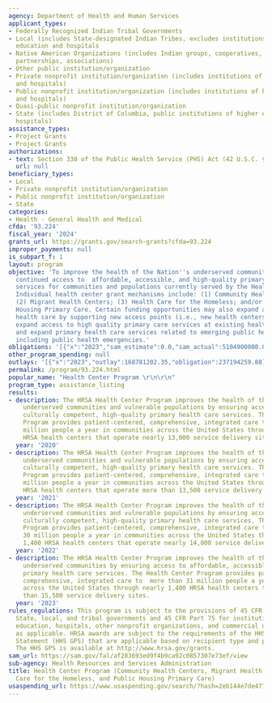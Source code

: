 ```yaml
---
agency: Department of Health and Human Services
applicant_types:
- Federally Recognized Indian Tribal Governments
- Local (includes State-designated Indian Tribes, excludes institutions of higher
  education and hospitals
- Native American Organizations (includes Indian groups, cooperatives, corporations,
  partnerships, associations)
- Other public institution/organization
- Private nonprofit institution/organization (includes institutions of higher education
  and hospitals)
- Public nonprofit institution/organization (includes institutions of higher education
  and hospitals)
- Quasi-public nonprofit institution/organization
- State (includes District of Columbia, public institutions of higher education and
  hospitals)
assistance_types:
- Project Grants
- Project Grants
authorizations:
- text: Section 330 of the Public Health Service (PHS) Act (42 U.S.C. § 254b).
  url: null
beneficiary_types:
- Local
- Private nonprofit institution/organization
- Public nonprofit institution/organization
- State
categories:
- Health - General Health and Medical
cfda: '93.224'
fiscal_year: '2024'
grants_url: https://grants.gov/search-grants?cfda=93.224
improper_payments: null
is_subpart_f: 1
layout: program
objective: 'To improve the health of the Nation''s underserved communities by ensuring
  continued access to  affordable, accessible, and high-quality primary health care
  services for communities and populations currently served by the Health Center Program.
  Individual health center grant mechanisms include: (1) Community Health Centers;
  (2) Migrant Health Centers; (3) Health Care for the Homeless; and/or (4) Public
  Housing Primary Care. Certain funding opportunities may also expand access to primary
  health care by supporting new access points (i.e., new health centers and sites),
  expand access to high quality primary care services at existing health centers,
  and expand primary health care services related to emerging public health issues,
  including public health emergencies.'
obligations: '[{"x":"2023","sam_estimate":0.0,"sam_actual":5104900000.0,"usa_spending_actual":1521343183.4},{"x":"2024","sam_estimate":0.0,"sam_actual":5280500000.0,"usa_spending_actual":5296750933.79},{"x":"2025","sam_estimate":0.0,"sam_actual":6206000000.0,"usa_spending_actual":2508152848.13}]'
other_program_spending: null
outlays: '[{"x":"2023","outlay":168781202.35,"obligation":237194259.88},{"x":"2024","outlay":81226105.91,"obligation":249138810.0},{"x":"2025","outlay":7213341.8,"obligation":61420365.0}]'
permalink: /program/93.224.html
popular_name: "Health Center Program \r\n\r\n"
program_type: assistance_listing
results:
- description: The HRSA Health Center Program improves the health of the nation’s
    underserved communities and vulnerable populations by ensuring access to comprehensive,
    culturally competent, high-quality primary health care services. The Health Center
    Program provides patient-centered, comprehensive, integrated care to nearly 30
    million people a year in communities across the United States through nearly 1,400
    HRSA health centers that operate nearly 13,000 service delivery sites.
  year: '2020'
- description: The HRSA Health Center Program improves the health of the nation’s
    underserved communities and vulnerable populations by ensuring access to comprehensive,
    culturally competent, high-quality primary health care services. The Health Center
    Program provides patient-centered, comprehensive, integrated care to nearly 29
    million people a year in communities across the United States through nearly 1,400
    HRSA health centers that operate more than 13,500 service delivery sites.
  year: '2021'
- description: The HRSA Health Center Program improves the health of the nation’s
    underserved communities and vulnerable populations by ensuring access to comprehensive,
    culturally competent, high-quality primary health care services. The Health Center
    Program provides patient-centered, comprehensive, integrated care to more than
    30 million people a year in communities across the United States through nearly
    1,400 HRSA health centers that operate nearly 14,000 service delivery sites.
  year: '2022'
- description: The HRSA Health Center Program improves the health of the nation’s
    underserved communities by ensuring access to affordable, accessible, and high-quality
    primary health care services. The Health Center Program provides patient-centered,
    comprehensive, integrated care to  more than 31 million people a year in communities
    across the United States through nearly 1,400 HRSA health centers that operate  more
    than 15,500 service delivery sites.
  year: '2023'
rules_regulations: This program is subject to the provisions of 45 CFR Part 92 for
  State, local, and tribal governments and 45 CFR Part 75 for institutions of higher
  education, hospitals, other nonprofit organizations, and commercial organizations,
  as applicable. HRSA awards are subject to the requirements of the HHS Grants Policy
  Statement (HHS GPS) that are applicable based on recipient type and purpose of award.
  The HHS GPS is available at http://www.hrsa.gov/grants.
sam_url: https://sam.gov/fal/af283693ed9f4b9ca92c0857307e73ef/view
sub-agency: Health Resources and Services Administration
title: Health Center Program (Community Health Centers, Migrant Health Centers, Health
  Care for the Homeless, and Public Housing Primary Care)
usaspending_url: https://www.usaspending.gov/search/?hash=2eb144e7de4775a35e893e45b6b34b9b
---
```


